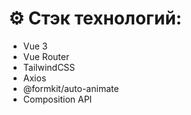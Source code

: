 # **⚙️ Стэк технологий:**

- Vue 3
- Vue Router
- TailwindCSS
- Axios
- @formkit/auto-animate
- Composition API

